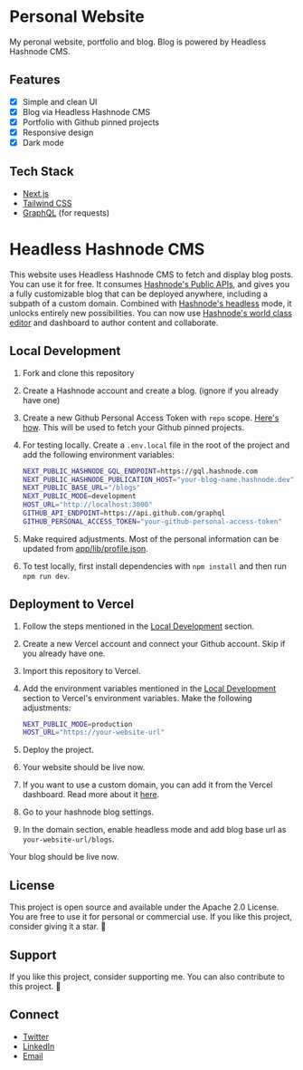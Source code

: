 # Personal Website 

My peronal website, portfolio and blog. Blog is powered by Headless Hashnode CMS.

## Features

- [x] Simple and clean UI
- [x] Blog via Headless Hashnode CMS
- [x] Portfolio with Github pinned projects
- [x] Responsive design
- [x] Dark mode

## Tech Stack

- [Next.js](https://nextjs.org/)
- [Tailwind CSS](https://tailwindcss.com/)
- [GraphQL](https://graphql.org/) (for requests)

# Headless Hashnode CMS

This website uses Headless Hashnode CMS to fetch and display blog posts. You can use it for free. It consumes [Hashnode's Public APIs](https://apidocs.hashnode.com/), and gives you a fully customizable blog that can be deployed anywhere, including a subpath of a custom domain. Combined with [Hashnode's headless](https://hashnode.com/headless) mode, it unlocks entirely new possibilities. You can now use [Hashnode's world class editor](https://hashnode.com/neptune) and dashboard to author content and collaborate.

## Local Development

1. Fork and clone this repository
2. Create a Hashnode account and create a blog. (ignore if you already have one) 
3. Create a new Github Personal Access Token with `repo` scope. [Here's how](https://docs.github.com/en/github/authenticating-to-github/keeping-your-account-and-data-secure/creating-a-personal-access-token). This will be used to fetch your Github pinned projects.
4. For testing locally. Create a `.env.local` file in the root of the project and add the following environment variables:
    
    ```bash
    NEXT_PUBLIC_HASHNODE_GQL_ENDPOINT=https://gql.hashnode.com
    NEXT_PUBLIC_HASHNODE_PUBLICATION_HOST="your-blog-name.hashnode.dev"
    NEXT_PUBLIC_BASE_URL="/blogs"
    NEXT_PUBLIC_MODE=development
    HOST_URL="http://localhost:3000"
    GITHUB_API_ENDPOINT=https://api.github.com/graphql
    GITHUB_PERSONAL_ACCESS_TOKEN="your-github-personal-access-token"
    ```
5. Make required adjustments. Most of the personal information can be updated from [app/lib/profile.json](/app/lib/profile.json).
6. To test locally, first install dependencies with `npm install` and then run `npm run dev`.

## Deployment to Vercel

1. Follow the steps mentioned in the [Local Development](#local-development) section.
2. Create a new Vercel account and connect your Github account. Skip if you already have one.
3. Import this repository to Vercel.
4. Add the environment variables mentioned in the [Local Development](#local-development) section to Vercel's environment variables. Make the following adjustments:
    
    ```bash
    NEXT_PUBLIC_MODE=production
    HOST_URL="https://your-website-url"
    ```
5. Deploy the project.
6. Your website should be live now.
7. If you want to use a custom domain, you can add it from the Vercel dashboard. Read more about it [here](https://vercel.com/docs/projects/domains/add-a-domain).
8. Go to your hashnode blog settings.
9. In the domain section, enable headless mode and add blog base url as `your-website-url/blogs`.

Your blog should be live now.

## License

This project is open source and available under the Apache 2.0 License. You are free to use it for personal or commercial use. If you like this project, consider giving it a star. 🌟

## Support

If you like this project, consider supporting me. You can also contribute to this project. 🚀

## Connect

- [Twitter](https://twitter.com/AnshumanMahato_)
- [LinkedIn](https://www.linkedin.com/in/anshuman-mahato/)
- [Email](mailto:hi#anshumanmahato.me)
